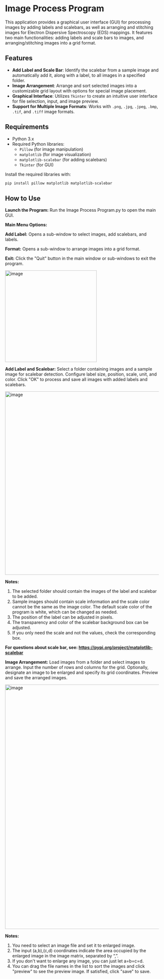 # Image Process Program

This application provides a graphical user interface (GUI) for processing images by adding labels and scalebars, as well as arranging and stitching images for Electron Dispersive Spectroscopy (EDS) mappings. It features two main functionalities: adding labels and scale bars to images, and arranging/stitching images into a grid format.

## Features
- **Add Label and Scale Bar**: Identify the scalebar from a sample image and automatically add it, along with a label, to all images in a specified folder.
- **Image Arrangement**: Arrange and sort selected images into a customizable grid layout with options for special image placement.
- **Graphical Interface**: Utilizes `Tkinter` to create an intuitive user interface for file selection, input, and image preview.
- **Support for Multiple Image Formats**: Works with `.png`, `.jpg`, `.jpeg`, `.bmp`, `.tif`, and `.tiff` image formats.

## Requirements
- Python 3.x
- Required Python libraries:
  - `Pillow` (for image manipulation)
  - `matplotlib` (for image visualization)
  - `matplotlib-scalebar` (for adding scalebars)
  - `Tkinter` (for GUI)

Install the required libraries with:
```bash
pip install pillow matplotlib matplotlib-scalebar
```

## How to Use
**Launch the Program:** Run the Image Process Program.py to open the main GUI.

**Main Menu Options:**

**Add Label:** Opens a sub-window to select images, add scalebars, and labels.

**Format:** Opens a sub-window to arrange images into a grid format.

**Exit:** Click the "Quit" button in the main window or sub-windows to exit the program.

<img src="https://github.com/user-attachments/assets/bf0283ed-0ab5-4249-80c3-1f947ba07ebf" alt="image" width="300" />


**Add Label and Scalebar:**
Select a folder containing images and a sample image for scalebar detection.
Configure label size, position, scale, unit, and color.
Click "OK" to process and save all images with added labels and scalebars.

<img src="https://github.com/user-attachments/assets/92e4556b-e013-4397-a734-d79695bb98e1" alt="image" width="600" />

**Notes:**
1. The selected folder should contain the images of the label and scalebar to be added.
2. Sample images should contain scale information and the scale color cannot be the same as the image color. The default scale color of the program is white, which can be changed as needed.
3. The position of the label can be adjusted in pixels.
4. The transparency and color of the scalebar background box can be adjusted.
5. If you only need the scale and not the values, check the corresponding box.

**For questions about scale bar, see: https://pypi.org/project/matplotlib-scalebar**


**Image Arrangement:**
Load images from a folder and select images to arrange.
Input the number of rows and columns for the grid.
Optionally, designate an image to be enlarged and specify its grid coordinates.
Preview and save the arranged images.

<img src="https://github.com/user-attachments/assets/d7de3946-493f-426c-bae4-3adbcb2cb058" alt="image" width="800" />

**Notes:**
1. You need to select an image file and set it to enlarged image.
2. The input (a,b),(c,d) coordinates indicate the area occupied by the enlarged image in the image matrix, separated by “,”.
3. If you don't want to enlarge any image, you can just let a=b=c=d.
4. You can drag the file names in the list to sort the images and click "preview" to see the preview image. If satisfied, click "save" to save.
